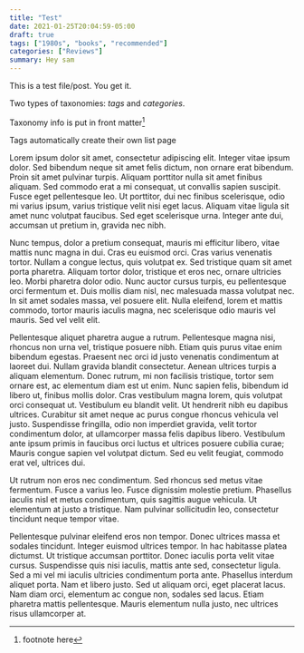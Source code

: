 ```yaml
---
title: "Test"
date: 2021-01-25T20:04:59-05:00
draft: true
tags: ["1980s", "books", "recommended"]
categories: ["Reviews"]
summary: Hey sam
---
```


This is a test file/post. You get it.

Two types of taxonomies: *tags* and *categories*.

Taxonomy info is put in front matter[^1]

Tags automatically create their own list page



Lorem ipsum dolor sit amet, consectetur adipiscing elit. Integer vitae ipsum dolor. Sed bibendum neque sit amet felis dictum, non ornare erat bibendum. Proin sit amet pulvinar turpis. Aliquam porttitor nulla sit amet finibus aliquam. Sed commodo erat a mi consequat, ut convallis sapien suscipit. Fusce eget pellentesque leo. Ut porttitor, dui nec finibus scelerisque, odio mi varius ipsum, varius tristique velit nisi eget lacus. Aliquam vitae ligula sit amet nunc volutpat faucibus. Sed eget scelerisque urna. Integer ante dui, accumsan ut pretium in, gravida nec nibh.

Nunc tempus, dolor a pretium consequat, mauris mi efficitur libero, vitae mattis nunc magna in dui. Cras eu euismod orci. Cras varius venenatis tortor. Nullam a congue lectus, quis volutpat ex. Sed tristique quam sit amet porta pharetra. Aliquam tortor dolor, tristique et eros nec, ornare ultricies leo. Morbi pharetra dolor odio. Nunc auctor cursus turpis, eu pellentesque orci fermentum et. Duis mollis diam nisl, nec malesuada massa volutpat nec. In sit amet sodales massa, vel posuere elit. Nulla eleifend, lorem et mattis commodo, tortor mauris iaculis magna, nec scelerisque odio mauris vel mauris. Sed vel velit elit.

Pellentesque aliquet pharetra augue a rutrum. Pellentesque magna nisi, rhoncus non urna vel, tristique posuere nibh. Etiam quis purus vitae enim bibendum egestas. Praesent nec orci id justo venenatis condimentum at laoreet dui. Nullam gravida blandit consectetur. Aenean ultrices turpis a aliquam elementum. Donec rutrum, mi non facilisis tristique, tortor sem ornare est, ac elementum diam est ut enim. Nunc sapien felis, bibendum id libero ut, finibus mollis dolor. Cras vestibulum magna lorem, quis volutpat orci consequat ut. Vestibulum eu blandit velit. Ut hendrerit nibh eu dapibus ultrices. Curabitur sit amet neque ac purus congue rhoncus vehicula vel justo. Suspendisse fringilla, odio non imperdiet gravida, velit tortor condimentum dolor, at ullamcorper massa felis dapibus libero. Vestibulum ante ipsum primis in faucibus orci luctus et ultrices posuere cubilia curae; Mauris congue sapien vel volutpat dictum. Sed eu velit feugiat, commodo erat vel, ultrices dui.

Ut rutrum non eros nec condimentum. Sed rhoncus sed metus vitae fermentum. Fusce a varius leo. Fusce dignissim molestie pretium. Phasellus iaculis nisl et metus condimentum, quis sagittis augue vehicula. Ut elementum at justo a tristique. Nam pulvinar sollicitudin leo, consectetur tincidunt neque tempor vitae.

Pellentesque pulvinar eleifend eros non tempor. Donec ultrices massa et sodales tincidunt. Integer euismod ultrices tempor. In hac habitasse platea dictumst. Ut tristique accumsan porttitor. Donec iaculis porta velit vitae cursus. Suspendisse quis nisi iaculis, mattis ante sed, consectetur ligula. Sed a mi vel mi iaculis ultricies condimentum porta ante. Phasellus interdum aliquet porta. Nam et libero justo. Sed ut aliquam orci, eget placerat lacus. Nam diam orci, elementum ac congue non, sodales sed lacus. Etiam pharetra mattis pellentesque. Mauris elementum nulla justo, nec ultrices risus ullamcorper at.




[^1]: footnote here
